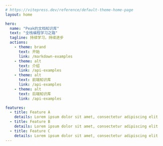 ```yaml
---
# https://vitepress.dev/reference/default-theme-home-page
layout: home

hero:
  name: "Peak的文档知识库"
  text: "全栈编程学习之路"
  tagline: 持续学习，持续进步
  actions:
    - theme: brand
      text: 开始
      link: /markdown-examples
    - theme: alt
      text: 介绍
      link: /api-examples
    - theme: alt
      text: 前端知识库
      link: /api-examples
    - theme: alt
      text: 后端知识库
      link: /api-examples

features:
  - title: Feature A
    details: Lorem ipsum dolor sit amet, consectetur adipiscing elit
  - title: Feature B
    details: Lorem ipsum dolor sit amet, consectetur adipiscing elit
  - title: Feature C
    details: Lorem ipsum dolor sit amet, consectetur adipiscing elit
---
```


